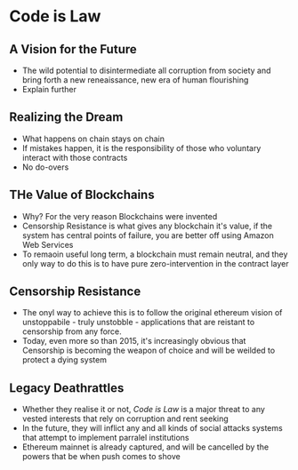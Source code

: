 # Code is Law

## A Vision for the Future

- The wild potential to disintermediate all corruption from society and bring forth a new reneaissance, new era of human flourishing
- Explain further

## Realizing the Dream

- What happens on chain stays on chain
- If mistakes happen, it is the responsibility of those who voluntary interact with those contracts
- No do-overs

## THe Value of Blockchains

- Why? For the very reason Blockchains were invented
- Censorship Resistance is what gives any blockchain it's value, if the system has central points of failure, you are better off using Amazon Web Services
- To remaoin useful long term, a blockchain must remain neutral, and they only way to do this is to have pure zero-intervention in the contract layer

## Censorship Resistance

- The onyl way to achieve this is to follow the original ethereum vision of unstoppabile - truly unstobble - applications that are reistant to censorship from any force.
- Today, even more so than 2015, it's increasingly obvious that Censorship is becoming the weapon of choice and will be weilded to protect a dying system

## Legacy Deathrattles

- Whether they realise it or not, _Code is Law_ is a major threat to any vested interests that rely on corruption and rent seeking
- In the future, they will inflict any and all kinds of social attacks systems that attempt to implement parralel institutions
- Ethereum mainnet is already captured, and will be cancelled by the powers that be when push comes to shove
